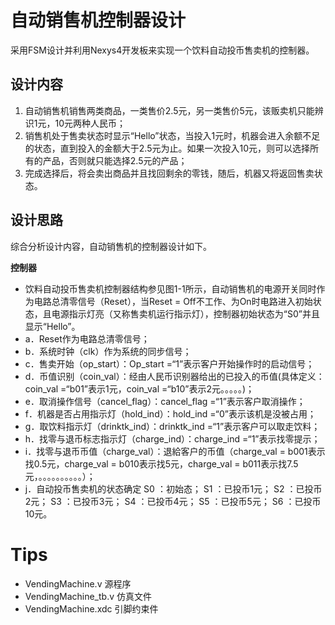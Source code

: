# 自动销售机控制器设计
采用FSM设计并利用Nexys4开发板来实现一个饮料自动投币售卖机的控制器。
## 设计内容
1. 自动销售机销售两类商品，一类售价2.5元，另一类售价5元，该贩卖机只能辨识1元，10元两种人民币；
2. 销售机处于售卖状态时显示“Hello”状态，当投入1元时，机器会进入余额不足的状态，直到投入的金额大于2.5元为止。如果一次投入10元，则可以选择所有的产品，否则就只能选择2.5元的产品； 
3. 完成选择后，将会卖出商品并且找回剩余的零钱，随后，机器又将返回售卖状态。

## 设计思路
综合分析设计内容，自动销售机的控制器设计如下。

**控制器**

- 饮料自动投币售卖机控制器结构参见图1-1所示，自动销售机的电源开关同时作为电路总清零信号（Reset），当Reset = Off不工作、为On时电路进入初始状态，且电源指示灯亮（又称售卖机运行指示灯），控制器初始状态为“S0”并且显示“Hello”。
- a．Reset作为电路总清零信号；
- b．系统时钟（clk）作为系统的同步信号；
- c．售卖开始（op_start）：Op_start =“1”表示客户开始操作时的启动信号；
- d．币值识别（coin_val）：经由人民币识别器给出的已投入的币值(具体定义：coin_val =“b01”表示1元，coin_val =“b10”表示2元。。。。。)； 
- e．取消操作信号（cancel_flag）：cancel_flag =“1”表示客户取消操作；
- f．机器是否占用指示灯（hold_ind）：hold_ind =“0”表示该机是没被占用；
- g．取饮料指示灯（drinktk_ind）：drinktk_ind =“1”表示客户可以取走饮料；
- h．找零与退币标志指示灯（charge_ind）：charge_ind =“1”表示找零提示；
- i．找零与退币币值（charge_val）：退給客户的币值（charge_val = b001表示找0.5元，charge_val = b010表示找5元，charge_val = b011表示找7.5元，。。。。。。。。。。）；
- j．自动投币售卖机的状态确定
	S0 ：初始态；
	S1 ：已投币1元；
	S2 ：已投币2元；
	S3 ：已投币3元；
	S4 ：已投币4元；
	S5 ：已投币5元；
	S6 ：已投币10元。


# Tips

- VendingMachine.v 源程序
- VendingMachine_tb.v 仿真文件
- VendingMachine.xdc 引脚约束件

